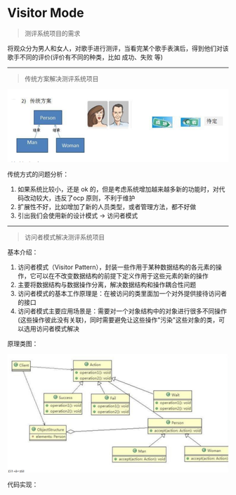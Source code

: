 # Visitor Mode

> 测评系统项目的需求

将观众分为男人和女人，对歌手进行测评，当看完某个歌手表演后，得到他们对该歌手不同的评价(评价有不同的种类，比如 成功、失败 等)

---

> 传统方案解决测评系统项目

![传统方案解决测评系统项目](./PictureMaterial/传统方案解决测评系统项目.png)

传统方式的问题分析：

1. 如果系统比较小，还是 ok 的，但是考虑系统增加越来越多新的功能时，对代码改动较大，违反了ocp 原则，不利于维护
2. 扩展性不好，比如增加了新的人员类型，或者管理方法，都不好做
3. 引出我们会使用新的设计模式 → 访问者模式

---

> 访问者模式解决测评系统项目

基本介绍：

1. 访问者模式（Visitor Pattern），封装一些作用于某种数据结构的各元素的操作，它可以在不改变数据结构的前提下定义作用于这些元素的新的操作
2. 主要将数据结构与数据操作分离，解决数据结构和操作耦合性问题
3. 访问者模式的基本工作原理是：在被访问的类里面加一个对外提供接待访问者的接口
4. 访问者模式主要应用场景是：需要对一个对象结构中的对象进行很多不同操作(这些操作彼此没有关联)，同时需要避免让这些操作"污染"这些对象的类，可以选用访问者模式解决

原理类图：

![访问者模式解决测评系统项目](./PictureMaterial/访问者模式解决测评系统项目.png)

代码实现：

```java

```

